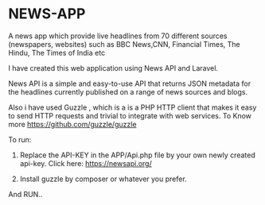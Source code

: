 # NEWS-APP
A news app which provide live headlines from 70 different sources (newspapers, websites) such as BBC News,CNN, Financial Times, The Hindu, The Times of India etc

I have created this  web application using News API and Laravel.

News API is a simple and easy-to-use API that returns JSON metadata for the headlines currently published on a range of news sources and blogs.

Also i have used Guzzle , which is a is a PHP HTTP client that makes it easy to send HTTP requests and trivial to integrate with web services.
To Know more https://github.com/guzzle/guzzle

To run: 

1) Replace the API-KEY in the APP/Api.php file by your own newly created api-key. 
   Click here: https://newsapi.org/
 
 2) Install guzzle by composer or whatever you prefer.
 
 And RUN.. 
 
 
